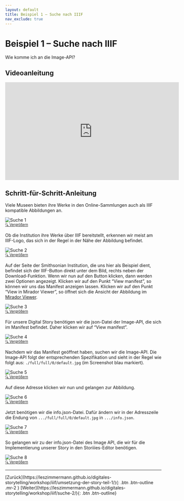 ```yaml
---
layout: default
title: Beispiel 1 – Suche nach IIIF
nav_exclude: true
---
```


# Beispiel 1 – Suche nach IIIF

Wie komme ich an die Image-API?

## Videoanleitung
<iframe width="560" height="315" src="https://www.youtube-nocookie.com/embed/U2-imF2-jhU" frameborder="0" allow="accelerometer; autoplay; clipboard-write; encrypted-media; gyroscope; picture-in-picture" allowfullscreen></iframe>

## Schritt-für-Schritt-Anleitung

Viele Museen bieten ihre Werke in den Online-Sammlungen auch als IIIF kompatible Abbildungen an.

![Suche 1](https://leszimmermann.github.io/digitales-storytelling/img/suche/suche-1.jpg)
<p style="font-size: 0.8em;margin-top:-15px;"><a href="https://leszimmermann.github.io/digitales-storytelling/img/suche/suche-1.jpg" target="_blank" rel="noopener noreferrer">&#128269; Vergrößern</a></p>

Ob die Institution ihre Werke über IIIF bereitstellt, erkennen wir meist am IIIF-Logo, das sich in der Regel in der Nähe der Abbildung befindet.

![Suche 2](https://leszimmermann.github.io/digitales-storytelling/img/suche/suche-2.jpg)
<p style="font-size: 0.8em;margin-top:-15px;"><a href="https://leszimmermann.github.io/digitales-storytelling/img/suche/suche-2.jpg" target="_blank" rel="noopener noreferrer">&#128269; Vergrößern</a></p>

Auf der Seite der Smithsonian Institution, die uns hier als Beispiel dient, befindet sich der IIIF-Button direkt unter dem Bild, rechts neben der Download-Funktion. Wenn wir nun auf den Button klicken, dann werden zwei Optionen angezeigt.
Klicken wir auf den Punkt “View manifest”, so können wir uns das Manifest anzeigen lassen.
Klicken wir auf den Punkt “View in Mirador Viewer”, so öffnet sich die Ansicht der Abbildung im [Mirador Viewer](https://projectmirador.org/).

![Suche 3](https://leszimmermann.github.io/digitales-storytelling/img/suche/suche-3.jpg)
<p style="font-size: 0.8em;margin-top:-15px;"><a href="https://leszimmermann.github.io/digitales-storytelling/img/suche/suche-3.jpg" target="_blank" rel="noopener noreferrer">&#128269; Vergrößern</a></p>

Für unsere Digital Story benötigen wir die json-Datei der Image-API, die sich im Manifest befindet. Daher klicken wir auf “View manifest”.

![Suche 4](https://leszimmermann.github.io/digitales-storytelling/img/suche/suche-4.jpg)
<p style="font-size: 0.8em;margin-top:-15px;"><a href="https://leszimmermann.github.io/digitales-storytelling/img/suche/suche-4.jpg" target="_blank" rel="noopener noreferrer">&#128269; Vergrößern</a></p>

Nachdem wir das Manifest geöffnet haben, suchen wir die Image-API. Die Image-API folgt der entsprechenden Spezifikation und sieht in der Regel wie folgt aus: ```./full/full/0/default.jpg``` (im Screenshot blau markiert).

![Suche 5](https://leszimmermann.github.io/digitales-storytelling/img/suche/suche-5.jpg)
<p style="font-size: 0.8em;margin-top:-15px;"><a href="https://leszimmermann.github.io/digitales-storytelling/img/suche/suche-5.jpg" target="_blank" rel="noopener noreferrer">&#128269; Vergrößern</a></p>

Auf diese Adresse klicken wir nun und gelangen zur Abbildung.

![Suche 6](https://leszimmermann.github.io/digitales-storytelling/img/suche/suche-6.jpg)
<p style="font-size: 0.8em;margin-top:-15px;"><a href="https://leszimmermann.github.io/digitales-storytelling/img/suche/suche-6.jpg" target="_blank" rel="noopener noreferrer">&#128269; Vergrößern</a></p>

Jetzt benötigen wir die info.json-Datei. Dafür ändern wir in der Adresszeile die Endung von ```.../full/full/0/default.jpg``` in ```.../info.json```.

![Suche 7](https://leszimmermann.github.io/digitales-storytelling/img/suche/suche-7.jpg)
<p style="font-size: 0.8em;margin-top:-15px;"><a href="https://leszimmermann.github.io/digitales-storytelling/img/suche/suche-7.jpg" target="_blank" rel="noopener noreferrer">&#128269; Vergrößern</a></p>

So gelangen wir zu der info.json-Datei des Image API, die wir für die Implementierung unserer Story in den Storiiies-Editor benötigen.

![Suche 8](https://leszimmermann.github.io/digitales-storytelling/img/suche/suche-8.jpg)
<p style="font-size: 0.8em;margin-top:-15px;"><a href="https://leszimmermann.github.io/digitales-storytelling/img/suche/suche-8.jpg" target="_blank" rel="noopener noreferrer">&#128269; Vergrößern</a></p>

---

<span class="fs-8">
[Zurück](https://leszimmermann.github.io/digitales-storytelling/workshop/iiif/umsetzung-der-story-teil-1/){: .btn .btn-outline .mr-2 } 
</span>
<span class="fs-8">
[Weiter](https://leszimmermann.github.io/digitales-storytelling/workshop/iiif/suche-2/){: .btn .btn-outline}
</span>